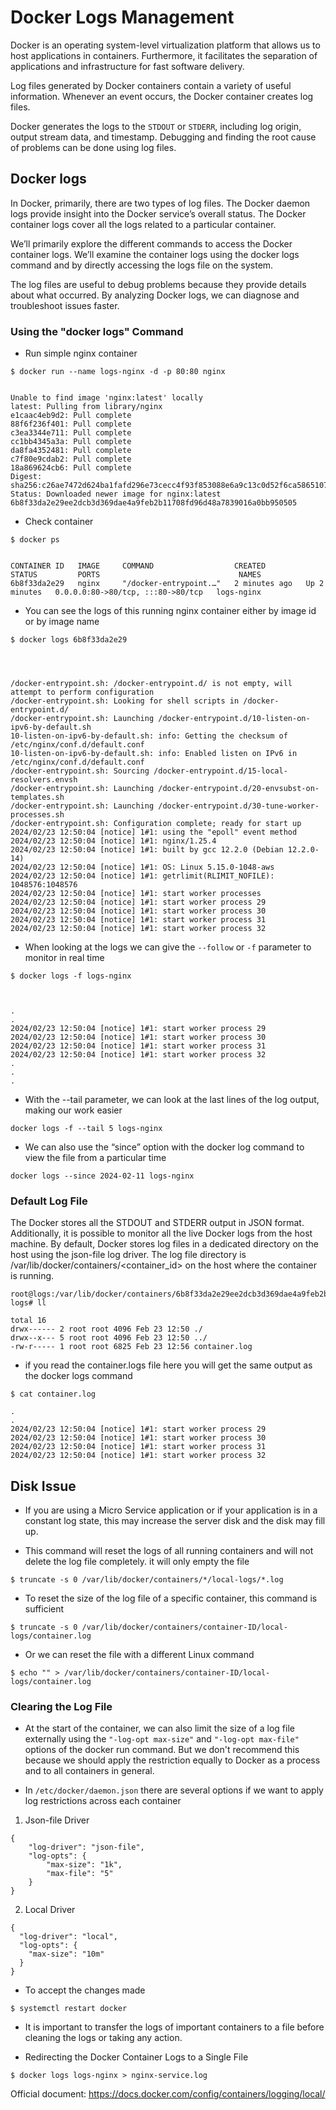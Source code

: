 # Docker Logs Management

Docker is an operating system-level virtualization platform that allows us to host applications in containers. Furthermore, it facilitates the separation of applications and infrastructure for fast software delivery.

Log files generated by Docker containers contain a variety of useful information. Whenever an event occurs, the Docker container creates log files.

Docker generates the logs to the ```STDOUT``` or ```STDERR```, including log origin, output stream data, and timestamp. Debugging and finding the root cause of problems can be done using log files.


## Docker logs

In Docker, primarily, there are two types of log files. The Docker daemon logs provide insight into the Docker service’s overall status. The Docker container logs cover all the logs related to a particular container.

We’ll primarily explore the different commands to access the Docker container logs. We’ll examine the container logs using the docker logs command and by directly accessing the logs file on the system.

The log files are useful to debug problems because they provide details about what occurred. By analyzing Docker logs, we can diagnose and troubleshoot issues faster.


### Using the "docker logs" Command

- Run simple nginx container

```
$ docker run --name logs-nginx -d -p 80:80 nginx


Unable to find image 'nginx:latest' locally
latest: Pulling from library/nginx
e1caac4eb9d2: Pull complete 
88f6f236f401: Pull complete 
c3ea3344e711: Pull complete 
cc1bb4345a3a: Pull complete 
da8fa4352481: Pull complete 
c7f80e9cdab2: Pull complete 
18a869624cb6: Pull complete 
Digest: sha256:c26ae7472d624ba1fafd296e73cecc4f93f853088e6a9c13c0d52f6ca5865107
Status: Downloaded newer image for nginx:latest
6b8f33da2e29ee2dcb3d369dae4a9feb2b11708fd96d48a7839016a0bb950505
```

- Check container

```
$ docker ps


CONTAINER ID   IMAGE     COMMAND                  CREATED         STATUS         PORTS                               NAMES
6b8f33da2e29   nginx     "/docker-entrypoint.…"   2 minutes ago   Up 2 minutes   0.0.0.0:80->80/tcp, :::80->80/tcp   logs-nginx
```


- You can see the logs of this running nginx container either by image id or by image name

```
$ docker logs 6b8f33da2e29




/docker-entrypoint.sh: /docker-entrypoint.d/ is not empty, will attempt to perform configuration
/docker-entrypoint.sh: Looking for shell scripts in /docker-entrypoint.d/
/docker-entrypoint.sh: Launching /docker-entrypoint.d/10-listen-on-ipv6-by-default.sh
10-listen-on-ipv6-by-default.sh: info: Getting the checksum of /etc/nginx/conf.d/default.conf
10-listen-on-ipv6-by-default.sh: info: Enabled listen on IPv6 in /etc/nginx/conf.d/default.conf
/docker-entrypoint.sh: Sourcing /docker-entrypoint.d/15-local-resolvers.envsh
/docker-entrypoint.sh: Launching /docker-entrypoint.d/20-envsubst-on-templates.sh
/docker-entrypoint.sh: Launching /docker-entrypoint.d/30-tune-worker-processes.sh
/docker-entrypoint.sh: Configuration complete; ready for start up
2024/02/23 12:50:04 [notice] 1#1: using the "epoll" event method
2024/02/23 12:50:04 [notice] 1#1: nginx/1.25.4
2024/02/23 12:50:04 [notice] 1#1: built by gcc 12.2.0 (Debian 12.2.0-14) 
2024/02/23 12:50:04 [notice] 1#1: OS: Linux 5.15.0-1048-aws
2024/02/23 12:50:04 [notice] 1#1: getrlimit(RLIMIT_NOFILE): 1048576:1048576
2024/02/23 12:50:04 [notice] 1#1: start worker processes
2024/02/23 12:50:04 [notice] 1#1: start worker process 29
2024/02/23 12:50:04 [notice] 1#1: start worker process 30
2024/02/23 12:50:04 [notice] 1#1: start worker process 31
2024/02/23 12:50:04 [notice] 1#1: start worker process 32
```


- When looking at the logs we can give the ```--follow``` or ```-f``` parameter to monitor in real time

```
$ docker logs -f logs-nginx



.
.
2024/02/23 12:50:04 [notice] 1#1: start worker process 29
2024/02/23 12:50:04 [notice] 1#1: start worker process 30
2024/02/23 12:50:04 [notice] 1#1: start worker process 31
2024/02/23 12:50:04 [notice] 1#1: start worker process 32
.
.
.
```


- With the --tail parameter, we can look at the last lines of the log output, making our work easier

```
docker logs -f --tail 5 logs-nginx
```


- We can also use the “since” option with the docker log command to view the file from a particular time

```
docker logs --since 2024-02-11 logs-nginx
```

### Default Log File

The Docker stores all the STDOUT and STDERR output in JSON format. Additionally, it is possible to monitor all the live Docker logs from the host machine. By default, Docker stores log files in a dedicated directory on the host using the json-file log driver. The log file directory is /var/lib/docker/containers/<container_id> on the host where the container is running.

```
root@logs:/var/lib/docker/containers/6b8f33da2e29ee2dcb3d369dae4a9feb2b11708fd96d48a7839016a0bb950505/local-logs# ll

total 16
drwx------ 2 root root 4096 Feb 23 12:50 ./
drwx--x--- 5 root root 4096 Feb 23 12:50 ../
-rw-r----- 1 root root 6825 Feb 23 12:56 container.log
```

- if you read the container.logs file here you will get the same output as the docker logs command

```
$ cat container.log

.
.
2024/02/23 12:50:04 [notice] 1#1: start worker process 29
2024/02/23 12:50:04 [notice] 1#1: start worker process 30
2024/02/23 12:50:04 [notice] 1#1: start worker process 31
2024/02/23 12:50:04 [notice] 1#1: start worker process 32
```

## Disk Issue

- If you are using a Micro Service application or if your application is in a constant log state, this may increase the server disk and the disk may fill up.

- This command will reset the logs of all running containers and will not delete the log file completely. it will only empty the file

```
$ truncate -s 0 /var/lib/docker/containers/*/local-logs/*.log
```

- To reset the size of the log file of a specific container, this command is sufficient

```
$ truncate -s 0 /var/lib/docker/containers/container-ID/local-logs/container.log
```

- Or we can reset the file with a different Linux command

```
$ echo "" > /var/lib/docker/containers/container-ID/local-logs/container.log
```

### Clearing the Log File

- At the start of the container, we can also limit the size of a log file externally using the ```"-log-opt max-size"``` and ```"-log-opt max-file"``` options of the docker run command. But we don't recommend this because we should apply the restriction equally to Docker as a process and to all containers in general.

- In ```/etc/docker/daemon.json``` there are several options if we want to apply log restrictions across each container

1. Json-file Driver
```
{
    "log-driver": "json-file",
    "log-opts": {
        "max-size": "1k",
        "max-file": "5" 
    }
}
```

2.  Local Driver
```
{
  "log-driver": "local",
  "log-opts": {
    "max-size": "10m"
  }
}
```

- To accept the changes made

```
$ systemctl restart docker
```

- It is important to transfer the logs of important containers to a file before cleaning the logs or taking any action.

- Redirecting the Docker Container Logs to a Single File

```
$ docker logs logs-nginx > nginx-service.log
```













Official document:
https://docs.docker.com/config/containers/logging/local/


